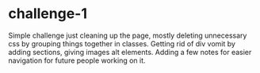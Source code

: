 # challenge-1

Simple challenge just cleaning up the page, mostly deleting unnecessary css by grouping things together in classes.
Getting rid of div vomit by adding sections, giving images alt elements.
Adding a few notes for easier navigation for future people working on it.